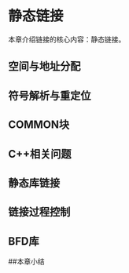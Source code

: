 # 静态链接

本章介绍链接的核心内容：静态链接。

## 空间与地址分配

## 符号解析与重定位

## COMMON块

## C++相关问题

## 静态库链接

## 链接过程控制

## BFD库

##本章小结
